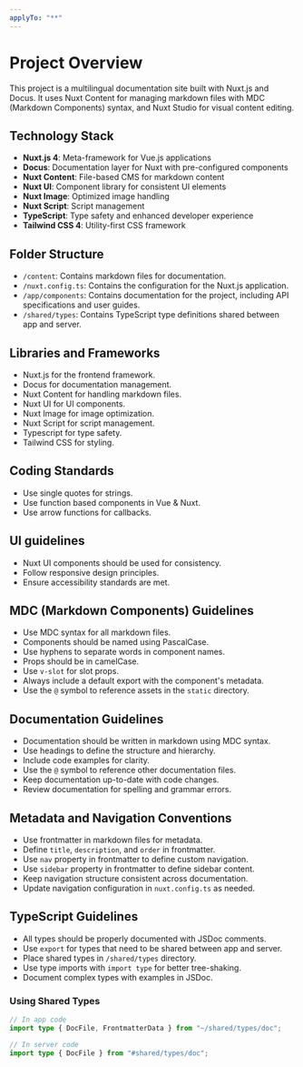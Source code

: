 ```yaml
---
applyTo: "**"
---
```


# Project Overview

This project is a multilingual documentation site built with Nuxt.js and Docus. It uses Nuxt Content for managing markdown files with MDC (Markdown Components) syntax, and Nuxt Studio for visual content editing.

## Technology Stack

- **Nuxt.js 4**: Meta-framework for Vue.js applications
- **Docus**: Documentation layer for Nuxt with pre-configured components
- **Nuxt Content**: File-based CMS for markdown content
- **Nuxt UI**: Component library for consistent UI elements
- **Nuxt Image**: Optimized image handling
- **Nuxt Script**: Script management
- **TypeScript**: Type safety and enhanced developer experience
- **Tailwind CSS 4**: Utility-first CSS framework

## Folder Structure

- `/content`: Contains markdown files for documentation.
- `/nuxt.config.ts`: Contains the configuration for the Nuxt.js application.
- `/app/components`: Contains documentation for the project, including API specifications and user guides.
- `/shared/types`: Contains TypeScript type definitions shared between app and server.

## Libraries and Frameworks

- Nuxt.js for the frontend framework.
- Docus for documentation management.
- Nuxt Content for handling markdown files.
- Nuxt UI for UI components.
- Nuxt Image for image optimization.
- Nuxt Script for script management.
- Typescript for type safety.
- Tailwind CSS for styling.

## Coding Standards

- Use single quotes for strings.
- Use function based components in Vue & Nuxt.
- Use arrow functions for callbacks.

## UI guidelines

- Nuxt UI components should be used for consistency.
- Follow responsive design principles.
- Ensure accessibility standards are met.

## MDC (Markdown Components) Guidelines

- Use MDC syntax for all markdown files.
- Components should be named using PascalCase.
- Use hyphens to separate words in component names.
- Props should be in camelCase.
- Use `v-slot` for slot props.
- Always include a default export with the component's metadata.
- Use the `@` symbol to reference assets in the `static` directory.

## Documentation Guidelines

- Documentation should be written in markdown using MDC syntax.
- Use headings to define the structure and hierarchy.
- Include code examples for clarity.
- Use the `@` symbol to reference other documentation files.
- Keep documentation up-to-date with code changes.
- Review documentation for spelling and grammar errors.

## Metadata and Navigation Conventions

- Use frontmatter in markdown files for metadata.
- Define `title`, `description`, and `order` in frontmatter.
- Use `nav` property in frontmatter to define custom navigation.
- Use `sidebar` property in frontmatter to define sidebar content.
- Keep navigation structure consistent across documentation.
- Update navigation configuration in `nuxt.config.ts` as needed.

## TypeScript Guidelines

- All types should be properly documented with JSDoc comments.
- Use `export` for types that need to be shared between app and server.
- Place shared types in `/shared/types` directory.
- Use type imports with `import type` for better tree-shaking.
- Document complex types with examples in JSDoc.

### Using Shared Types

```typescript
// In app code
import type { DocFile, FrontmatterData } from "~/shared/types/doc";

// In server code
import type { DocFile } from "#shared/types/doc";
```
